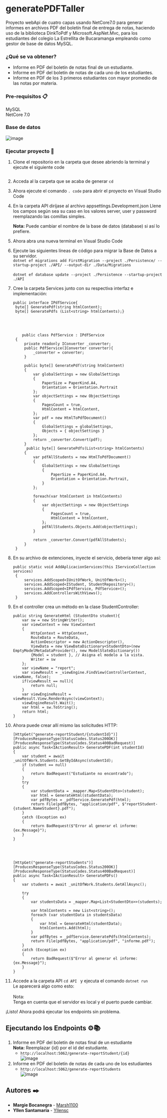 # generatePDFTaller
Proyecto webApi de cuatro capas usando NetCore7.0 para generar informes en archivos PDF del boletín final de entrega de notas, haciendo uso de la biblioteca DinkToPdf y Microsoft.AspNet.Mvc,  para los estudiantes del colegio La Estrellita de Bucaramanga empleando como gestor de base de datos MySQL. 

### ¿Qué se va obtener?
  * Informe en PDF del boletín de notas final de un estudiante.
  * Informe en PDF del boletín de notas de cada uno de los estudiantes.
  * Informe en PDF de los 3 primeros estudiantes con mayor promedio de las notas por materia.

### Pre-requisitos 📋
MySQL<br>
NetCore 7.0
### Base de datos
![image](https://github.com/yllensc/generatePDFCsharp/assets/131481951/9afbcdb0-d825-4b54-993e-a9b73b610393)

### Ejecutar proyecto 🔧
1. Clone el repositorio en la carpeta que desee abriendo la terminal y ejecute el siguiente code
   ```
   
   ```
2. Acceda al la carpeta que se acaba de generar
   ```cd  ```
3. Ahora ejecute el comando ```. code``` para abrir el proyecto en Visual Studio Code
4. En la carpeta API diríjase al archivo appsettings.Development.json
     Llene los campos según sea su caso en los valores server, user y password reemplazando las comillas simples.

     <b>Nota:</b> Puede cambiar el nombre de la base de datos (database) si así lo prefiere.
5. Ahora abra una nueva terminal en Visual Studio Code
6. Ejecute las siguientes líneas de código para migrar la Base de Datos a su servidor. <br>
     ```dotnet ef migrations add FirstMigration --project ./Persistence/ --startup-project ./API/ --output-dir ./Data/Migrations ```<br><br>
     ```dotnet ef database update --project ./Persistence --startup-project ./API```
7. Cree la carpeta Services junto con su respectiva interfaz e implementación:
   ```
   public interface IPdfService{
    byte[] GeneratePdf(string htmlContent);
    byte[] GeneratePdfs (List<string> htmlContents);}
   ```
   <br><br>
   ```
       public class PdfService : IPdfService
    {
        private readonly IConverter _converter;
        public PdfService(IConverter converter){
            _converter = converter;
        }

        public byte[] GeneratePdf(string htmlContent)
        {
            var globalSettings = new GlobalSettings
            {
                PaperSize = PaperKind.A4,
                Orientation = Orientation.Portrait
            };
            var objectSettings = new ObjectSettings
            {
                PagesCount = true,
                HtmlContent = htmlContent,
            };
            var pdf = new HtmlToPdfDocument()
            {
                GlobalSettings = globalSettings,
                Objects = { objectSettings }
            };
            return _converter.Convert(pdf);
        }
         public byte[] GeneratePdfs(List<string> htmlContents)
        {
            var pdfAllStudents = new HtmlToPdfDocument()
            {   
                GlobalSettings = new GlobalSettings
                {
                    PaperSize = PaperKind.A4,
                    Orientation = Orientation.Portrait,
                }
            };

            foreach(var htmlContent in htmlContents)
            {
                var objectSettings = new ObjectSettings
                {
                    PagesCount = true,
                    HtmlContent = htmlContent,
                };
                pdfAllStudents.Objects.Add(objectSettings);
            }

            return _converter.Convert(pdfAllStudents);
        }
    }
   ```
8. En su archivo de extenciones, inyecte el servicio, debería tener algo así:
   ```
   public static void AddAplicacionServices(this IServiceCollection services)
    {
        services.AddScoped<IUnitOfWork, UnitOfWork>();
        services.AddScoped<IStudent, StudentRepository>();
        services.AddScoped<IPdfService, PdfService>();
        services.AddControllersWithViews(); 
    }
   ```
9. En el controller crea un método en la clase StudentController:
    ```
    public string GenerateHtml (StudentDto student){
        var sw = new StringWriter();
        var viewContext = new ViewContext
        {
            HttpContext = HttpContext,
            RouteData = RouteData,
            ActionDescriptor = new ActionDescriptor(),
            ViewData = new ViewDataDictionary<StudentDto>(new EmptyModelMetadataProvider(), new ModelStateDictionary())
            {Model = student }, // Asigna el modelo a la vista.
            Writer = sw
        };
        var viewName = "report";
        var viewResult = _viewEngine.FindView(ControllerContext, viewName, false);
        if(viewResult == null){
            return null;
        }
        var viewEngineResult = viewResult.View.RenderAsync(viewContext);
        viewEngineResult.Wait();
        var html = sw.ToString();
        return html;
    }
    ```
10. Ahora puede crear allí mismo las solicitudes HTTP:
    ```
    [HttpGet("generate-reportStudent/{studentId}")]
    [ProducesResponseType(StatusCodes.Status200OK)]
    [ProducesResponseType(StatusCodes.Status400BadRequest)]
    public async Task<IActionResult> GeneratePDF(int studentId)
    {
        var student = await _unitOfWork.Students.GetByIdAsync(studentId);
        if (student == null)
        {
            return BadRequest("Estudiante no encontrado");
        }
        try
        {            
            var studentData = _mapper.Map<StudentDto>(student);
            var html = GenerateHtml(studentData);
            var pdfBytes = _pdfService.GeneratePdf(html);
            return File(pdfBytes, "application/pdf", $"reportStudent-{student.NameStudent}.pdf");
        }
        catch (Exception ex)
        {
            return BadRequest($"Error al generar el informe: {ex.Message}");
        }
    }
    ```
    <br><br>
    ```
    [HttpGet("generate-reportStudents")]
    [ProducesResponseType(StatusCodes.Status200OK)]
    [ProducesResponseType(StatusCodes.Status400BadRequest)]
    public async Task<IActionResult> GeneratePDFs()
    {
        var students = await _unitOfWork.Students.GetAllAsync();

        try
        {            
            var studentsData = _mapper.Map<List<StudentDto>>(students);
            
            var htmlContents = new List<string>();
            foreach (var studentData in studentsData)
            {
                var html = GenerateHtml(studentData);
                htmlContents.Add(html);
            }
            var pdfBytes = _pdfService.GeneratePdfs(htmlContents);
            return File(pdfBytes, "application/pdf", "informe.pdf");
        }
        catch (Exception ex)
        {
            return BadRequest($"Error al generar el informe: {ex.Message}");
        }
    }
    ```
11. Accede a la carpeta API ```cd API ``` y ejecuta el comando    ```dotnet run ```<br>
  Le aparecerá algo como esto:<br>
<br>Nota:<br> Tenga en cuenta que el servidor es local y el puerto puede cambiar. <br>

¡Listo! Ahora podrá ejecutar los endpoints sin problema.<br>

## Ejecutando los Endpoints ⚙️📚
1. Informe en PDF del boletín de notas final de un estudiante<br>
   <b>Nota:</b> Reemplazar {id} por el id del estudiante.
   * ```http://localhost:5062/generate-reportStudent/{id} ```<br>
   ![image](https://github.com/yllensc/generatePDFCsharp/assets/131481951/3510195b-506c-465e-9ec7-c01c0ee96140)
3. Informe en PDF del boletín de notas de cada uno de los estudiantes<br>
    * ```http://localhost:5062/generate-reportStudents ```<br>
    ![image](https://github.com/yllensc/generatePDFCsharp/assets/131481951/e098f72a-3c47-449e-933e-63e87e66e1d8)


## Autores ✒️

* **Margie Bocanegra** - [Marsh1100](https://github.com/Marsh1100)
* **Yllen Santamaría** - [Yllensc](https://github.com/yllensc)
